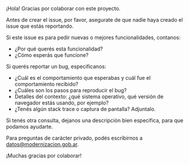 ¡Hola! Gracias por colaborar con este proyecto. 

Antes de crear el issue, por favor, asegurate de que nadie haya creado el issue que estás reportando.

Si este issue es para pedir nuevas o mejores funcionalidades, contanos:

* ¿Por qué querés esta funcionalidad?
* ¿Cómo esperás que funcione? 

Si querés reportar un bug, especificanos: 

* ¿Cuál es el comportamiento que esperabas y cuál fue el comportamiento recibido? 
* ¿Cuáles son los pasos para reproducir el bug?
* Detalles del contexto: ¿qué sistema operativo, qué versión de navegador estás usando, por ejemplo?
* ¿Tenés algún stack trace o captura de pantalla? Adjuntalo.  

Si tenés otra consulta, dejanos una descripción bien específica, para que podamos ayudarte. 

Para  preguntas de carácter privado, podés escribirnos a datos@modernizacion.gob.ar.

¡Muchas gracias por colaborar!
